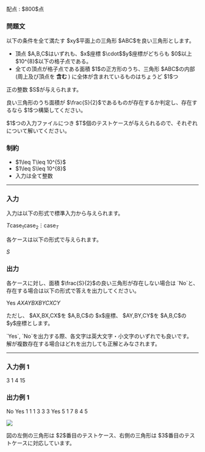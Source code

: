 
<div>

<span>

<span>

<p>
配点 : $800$点
</p>

<div>

<section>

### **問題文**

<p>
以下の条件を全て満たす $xy$平面上の三角形 $ABC$を良い三角形とします。
</p>

<ul>

<li>
頂点 $A,B,C$はいずれも、$x$座標 $\cdot$$y$座標がどちらも $0$以上 $10^{8}$以下の格子点である。
</li>

<li>
全ての頂点が格子点である面積 $1$の正方形のうち、三角形 $ABC$の内部 (周上及び頂点を
<strong>
含む
</strong>
) に全体が含まれているものはちょうど $1$つ
</li>

</ul>

<p>
正の整数 $S$が与えられます。
</p>

<p>
良い三角形のうち面積が $\frac{S}{2}$であるものが存在するか判定し、存在するなら $1$つ構築してください。
</p>

<p>
$1$つの入力ファイルにつき $T$個のテストケースが与えられるので、それぞれについて解いてください。
</p>

</section>

</div>

<div>

<section>

### **制約**

<ul>

<li>
$1\leq T\leq 10^{5}$
</li>

<li>
$1\leq S\leq 10^{8}$
</li>

<li>
入力は全て整数
</li>

</ul>

</section>

</div>

---

<div>

<div>

<section>

### **入力**

<p>
入力は以下の形式で標準入力から与えられます。
</p>

<div>

$T$$\text{case}_{1}$$\text{case}_{2}$$\vdots$$\text{case}_{T}$
</div>

<p>
各ケースは以下の形式で与えられます。
</p>

<div>

$S$
</div>

</section>

</div>

<div>

<section>

### **出力**

<p>
各ケースに対し、面積 $\frac{S}{2}$の良い三角形が存在しない場合は `No`と、存在する場合は以下の形式で答えを出力してください。
</p>

<div>

Yes
$AX$$AY$$BX$$BY$$CX$$CY$
</div>

<p>
ただし、 $AX,BX,CX$を $A,B,C$の $x$座標、 $AY,BY,CY$を $A,B,C$の $y$座標とします。
</p>

<p>
`Yes`, `No`を出力する際、各文字は英大文字・小文字のいずれでも良いです。
解が複数存在する場合はどれを出力しても正解とみなされます。
</p>

</section>

</div>

</div>

---

<div>

<section>

### **入力例 1**

<div>

3
1
4
15

</div>

</section>

</div>

<div>

<section>

### **出力例 1**

<div>

No
Yes
1 1 1 3 3 3
Yes
5 1 7 8 4 5

</div>

<p>

<img src="https://img.atcoder.jp/arc167/d6986726412312ca9a6e022bc8e722ce.png">

</img>

</p>

<p>
図の左側の三角形は $2$番目のテストケース、右側の三角形は $3$番目のテストケースに対応しています。
</p>

</section>

</div>

</span>

</span>

</div>
